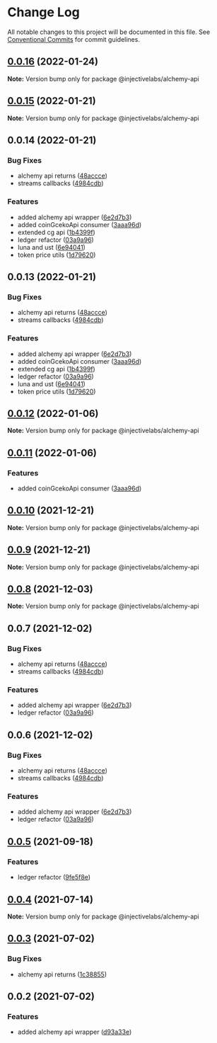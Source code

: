 # Change Log

All notable changes to this project will be documented in this file.
See [Conventional Commits](https://conventionalcommits.org) for commit guidelines.

## [0.0.16](https://github.com/InjectiveLabs/injective-ts/compare/@injectivelabs/alchemy-api@0.0.15...@injectivelabs/alchemy-api@0.0.16) (2022-01-24)

**Note:** Version bump only for package @injectivelabs/alchemy-api





## [0.0.15](https://github.com/InjectiveLabs/injective-ts/compare/@injectivelabs/alchemy-api@0.0.12...@injectivelabs/alchemy-api@0.0.15) (2022-01-21)

**Note:** Version bump only for package @injectivelabs/alchemy-api





## 0.0.14 (2022-01-21)


### Bug Fixes

* alchemy api returns ([48accce](https://github.com/InjectiveLabs/injective-ts/commit/48accce6ea6fd9d91096d0309b7cc9cf83c282e4))
* streams callbacks ([4984cdb](https://github.com/InjectiveLabs/injective-ts/commit/4984cdbc7485cd2c9e195aa4cbc83010b79ca920))


### Features

* added alchemy api wrapper ([6e2d7b3](https://github.com/InjectiveLabs/injective-ts/commit/6e2d7b3e82b4696824cab2610b2f130b3b23693a))
* added coinGcekoApi consumer ([3aaa96d](https://github.com/InjectiveLabs/injective-ts/commit/3aaa96dec4d08c36e8bba520717ba5383a60da2a))
* extended cg api ([1b4399f](https://github.com/InjectiveLabs/injective-ts/commit/1b4399f012fdf33e11825db7a62ba2d4240295c5))
* ledger refactor ([03a9a96](https://github.com/InjectiveLabs/injective-ts/commit/03a9a96c9dadff67766d53133de5599ce45dc8fd))
* luna and ust ([6e94041](https://github.com/InjectiveLabs/injective-ts/commit/6e9404121cba532b3ff0df3629b9e675c1d7ca1a))
* token price utils ([1d79620](https://github.com/InjectiveLabs/injective-ts/commit/1d796200d4f1fe0c09a71cd0318305983fdf44ad))





## 0.0.13 (2022-01-21)


### Bug Fixes

* alchemy api returns ([48accce](https://github.com/InjectiveLabs/injective-ts/commit/48accce6ea6fd9d91096d0309b7cc9cf83c282e4))
* streams callbacks ([4984cdb](https://github.com/InjectiveLabs/injective-ts/commit/4984cdbc7485cd2c9e195aa4cbc83010b79ca920))


### Features

* added alchemy api wrapper ([6e2d7b3](https://github.com/InjectiveLabs/injective-ts/commit/6e2d7b3e82b4696824cab2610b2f130b3b23693a))
* added coinGcekoApi consumer ([3aaa96d](https://github.com/InjectiveLabs/injective-ts/commit/3aaa96dec4d08c36e8bba520717ba5383a60da2a))
* extended cg api ([1b4399f](https://github.com/InjectiveLabs/injective-ts/commit/1b4399f012fdf33e11825db7a62ba2d4240295c5))
* ledger refactor ([03a9a96](https://github.com/InjectiveLabs/injective-ts/commit/03a9a96c9dadff67766d53133de5599ce45dc8fd))
* luna and ust ([6e94041](https://github.com/InjectiveLabs/injective-ts/commit/6e9404121cba532b3ff0df3629b9e675c1d7ca1a))
* token price utils ([1d79620](https://github.com/InjectiveLabs/injective-ts/commit/1d796200d4f1fe0c09a71cd0318305983fdf44ad))





## [0.0.12](https://github.com/InjectiveLabs/injective-ts/compare/@injectivelabs/alchemy-api@0.0.11...@injectivelabs/alchemy-api@0.0.12) (2022-01-06)

**Note:** Version bump only for package @injectivelabs/alchemy-api





## [0.0.11](https://github.com/InjectiveLabs/injective-ts/compare/@injectivelabs/alchemy-api@0.0.10...@injectivelabs/alchemy-api@0.0.11) (2022-01-06)


### Features

* added coinGcekoApi consumer ([3aaa96d](https://github.com/InjectiveLabs/injective-ts/commit/3aaa96dec4d08c36e8bba520717ba5383a60da2a))





## [0.0.10](https://github.com/InjectiveLabs/injective-ts/compare/@injectivelabs/alchemy-api@0.0.9...@injectivelabs/alchemy-api@0.0.10) (2021-12-21)

**Note:** Version bump only for package @injectivelabs/alchemy-api





## [0.0.9](https://github.com/InjectiveLabs/injective-ts/compare/@injectivelabs/alchemy-api@0.0.8...@injectivelabs/alchemy-api@0.0.9) (2021-12-21)

**Note:** Version bump only for package @injectivelabs/alchemy-api





## [0.0.8](https://github.com/InjectiveLabs/injective-ts/compare/@injectivelabs/alchemy-api@0.0.5...@injectivelabs/alchemy-api@0.0.8) (2021-12-03)

**Note:** Version bump only for package @injectivelabs/alchemy-api





## 0.0.7 (2021-12-02)


### Bug Fixes

* alchemy api returns ([48accce](https://github.com/InjectiveLabs/injective-ts/commit/48accce6ea6fd9d91096d0309b7cc9cf83c282e4))
* streams callbacks ([4984cdb](https://github.com/InjectiveLabs/injective-ts/commit/4984cdbc7485cd2c9e195aa4cbc83010b79ca920))


### Features

* added alchemy api wrapper ([6e2d7b3](https://github.com/InjectiveLabs/injective-ts/commit/6e2d7b3e82b4696824cab2610b2f130b3b23693a))
* ledger refactor ([03a9a96](https://github.com/InjectiveLabs/injective-ts/commit/03a9a96c9dadff67766d53133de5599ce45dc8fd))





## 0.0.6 (2021-12-02)


### Bug Fixes

* alchemy api returns ([48accce](https://github.com/InjectiveLabs/injective-ts/commit/48accce6ea6fd9d91096d0309b7cc9cf83c282e4))
* streams callbacks ([4984cdb](https://github.com/InjectiveLabs/injective-ts/commit/4984cdbc7485cd2c9e195aa4cbc83010b79ca920))


### Features

* added alchemy api wrapper ([6e2d7b3](https://github.com/InjectiveLabs/injective-ts/commit/6e2d7b3e82b4696824cab2610b2f130b3b23693a))
* ledger refactor ([03a9a96](https://github.com/InjectiveLabs/injective-ts/commit/03a9a96c9dadff67766d53133de5599ce45dc8fd))





## [0.0.5](https://github.com/InjectiveLabs/injective-ts/compare/@injectivelabs/alchemy-api@0.0.4...@injectivelabs/alchemy-api@0.0.5) (2021-09-18)


### Features

* ledger refactor ([9fe5f8e](https://github.com/InjectiveLabs/injective-ts/commit/9fe5f8e31f37c7ed56b6141e563bf9f3722fe02b))





## [0.0.4](https://github.com/InjectiveLabs/injective-ts/compare/@injectivelabs/alchemy-api@0.0.3...@injectivelabs/alchemy-api@0.0.4) (2021-07-14)

**Note:** Version bump only for package @injectivelabs/alchemy-api





## [0.0.3](https://github.com/InjectiveLabs/injective-ts/compare/@injectivelabs/alchemy-api@0.0.2...@injectivelabs/alchemy-api@0.0.3) (2021-07-02)


### Bug Fixes

* alchemy api returns ([1c38855](https://github.com/InjectiveLabs/injective-ts/commit/1c38855633fcb5d2d563bfab7c7fe706ad185472))





## 0.0.2 (2021-07-02)


### Features

* added alchemy api wrapper ([d93a33e](https://github.com/InjectiveLabs/injective-ts/commit/d93a33e51bc2224ca0ad6a662166edede473659e))
